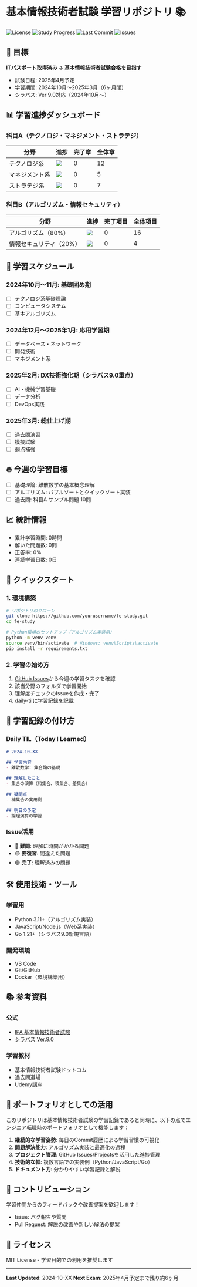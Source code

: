 # 基本情報技術者試験 学習リポジトリ 📚

![License](https://img.shields.io/badge/license-MIT-blue.svg)
![Study Progress](https://img.shields.io/badge/進捗-0%25-red.svg)
![Last Commit](https://img.shields.io/github/last-commit/yourusername/fe-study)
![Issues](https://img.shields.io/github/issues/yourusername/fe-study)

## 🎯 目標

**ITパスポート取得済み → 基本情報技術者試験合格を目指す**

- 試験日程: 2025年4月予定
- 学習期間: 2024年10月〜2025年3月（6ヶ月間）
- シラバス: Ver 9.0対応（2024年10月〜）

## 📊 学習進捗ダッシュボード

### 科目A（テクノロジ・マネジメント・ストラテジ）
| 分野 | 進捗 | 完了章 | 全体章 |
|------|------|--------|--------|
| テクノロジ系 | ![](https://progress-bar.dev/0) | 0 | 12 |
| マネジメント系 | ![](https://progress-bar.dev/0) | 0 | 5 |
| ストラテジ系 | ![](https://progress-bar.dev/0) | 0 | 7 |

### 科目B（アルゴリズム・情報セキュリティ）
| 分野 | 進捗 | 完了項目 | 全体項目 |
|------|------|----------|----------|
| アルゴリズム（80%） | ![](https://progress-bar.dev/0) | 0 | 16 |
| 情報セキュリティ（20%） | ![](https://progress-bar.dev/0) | 0 | 4 |

## 📅 学習スケジュール

### 2024年10月〜11月: 基礎固め期
- [ ] テクノロジ系基礎理論
- [ ] コンピュータシステム
- [ ] 基本アルゴリズム

### 2024年12月〜2025年1月: 応用学習期
- [ ] データベース・ネットワーク
- [ ] 開発技術
- [ ] マネジメント系

### 2025年2月: DX技術強化期（シラバス9.0重点）
- [ ] AI・機械学習基礎
- [ ] データ分析
- [ ] DevOps実践

### 2025年3月: 総仕上げ期
- [ ] 過去問演習
- [ ] 模擬試験
- [ ] 弱点補強

## 🔥 今週の学習目標

- [ ] 基礎理論: 離散数学の基本概念理解
- [ ] アルゴリズム: バブルソートとクイックソート実装
- [ ] 過去問: 科目A サンプル問題 10問

## 📈 統計情報

- 累計学習時間: 0時間
- 解いた問題数: 0問
- 正答率: 0%
- 連続学習日数: 0日

## 🚀 クイックスタート

### 1. 環境構築
```bash
# リポジトリのクローン
git clone https://github.com/yourusername/fe-study.git
cd fe-study

# Python環境のセットアップ（アルゴリズム実装用）
python -m venv venv
source venv/bin/activate  # Windows: venv\Scripts\activate
pip install -r requirements.txt
```

### 2. 学習の始め方
1. [GitHub Issues](https://github.com/yourusername/fe-study/issues)から今週の学習タスクを確認
2. 該当分野のフォルダで学習開始
3. 理解度チェックのIssueを作成・完了
4. daily-tilに学習記録を記載

## 📝 学習記録の付け方

### Daily TIL（Today I Learned）
```markdown
# 2024-10-XX

## 学習内容
- 離散数学: 集合論の基礎

## 理解したこと
- 集合の演算（和集合、積集合、差集合）

## 疑問点
- 補集合の実用例

## 明日の予定
- 論理演算の学習
```

### Issue活用
- 🔴 **難問**: 理解に時間がかかる問題
- 🟡 **要復習**: 間違えた問題
- 🟢 **完了**: 理解済みの問題

## 🛠 使用技術・ツール

### 学習用
- Python 3.11+（アルゴリズム実装）
- JavaScript/Node.js（Web系実装）
- Go 1.21+（シラバス9.0新規言語）

### 開発環境
- VS Code
- Git/GitHub
- Docker（環境構築用）

## 📚 参考資料

### 公式
- [IPA 基本情報技術者試験](https://www.ipa.go.jp/shiken/kubun/fe.html)
- [シラバス Ver.9.0](https://www.ipa.go.jp/shiken/syllabus/henkou/2024/syllabus_fe_ver9_0_henkou.pdf)

### 学習教材
- 基本情報技術者試験ドットコム
- 過去問道場
- Udemy講座

## 🎯 ポートフォリオとしての活用

このリポジトリは基本情報技術者試験の学習記録であると同時に、以下の点でエンジニア転職時のポートフォリオとして機能します：

1. **継続的な学習姿勢**: 毎日のCommit履歴による学習習慣の可視化
2. **問題解決能力**: アルゴリズム実装と最適化の過程
3. **プロジェクト管理**: GitHub Issues/Projectsを活用した進捗管理
4. **技術的な幅**: 複数言語での実装例（Python/JavaScript/Go）
5. **ドキュメント力**: 分かりやすい学習記録と解説

## 🤝 コントリビューション

学習仲間からのフィードバックや改善提案を歓迎します！
- Issue: バグ報告や質問
- Pull Request: 解説の改善や新しい解法の提案

## 📄 ライセンス

MIT License - 学習目的での利用を推奨します

---

**Last Updated**: 2024-10-XX
**Next Exam**: 2025年4月予定まで残り約6ヶ月